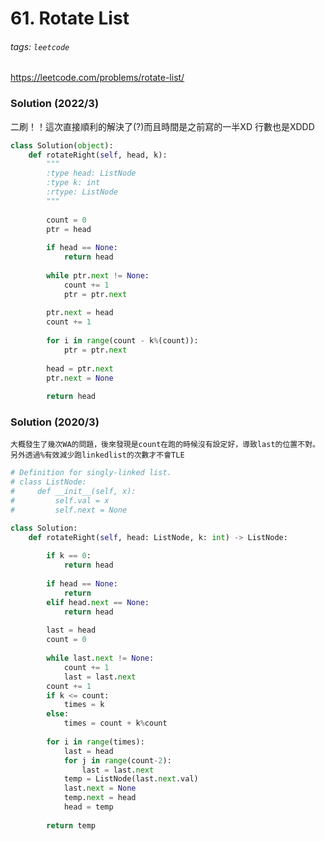 # 61. Rotate List
###### tags: `leetcode`
https://leetcode.com/problems/rotate-list/

### Solution (2022/3)
二刷！！這次直接順利的解決了(?)而且時間是之前寫的一半XD 行數也是XDDD

```python
class Solution(object):
    def rotateRight(self, head, k):
        """
        :type head: ListNode
        :type k: int
        :rtype: ListNode
        """
        
        count = 0 
        ptr = head
        
        if head == None:
            return head
        
        while ptr.next != None:
            count += 1
            ptr = ptr.next  
        
        ptr.next = head
        count += 1
        
        for i in range(count - k%(count)):
            ptr = ptr.next
        
        head = ptr.next
        ptr.next = None
                
        return head

```

### Solution (2020/3)
    大概發生了幾次WA的問題，後來發現是count在跑的時候沒有設定好，導致last的位置不對。
    另外透過%有效減少跑linkedlist的次數才不會TLE
```python
# Definition for singly-linked list.
# class ListNode:
#     def __init__(self, x):
#         self.val = x
#         self.next = None

class Solution:
    def rotateRight(self, head: ListNode, k: int) -> ListNode:
        
        if k == 0:
            return head 
        
        if head == None:
            return
        elif head.next == None:
            return head
    
        last = head
        count = 0
        
        while last.next != None:
            count += 1
            last = last.next
        count += 1
        if k <= count:
            times = k
        else:
            times = count + k%count 
               
        for i in range(times):
            last = head
            for j in range(count-2):
                last = last.next
            temp = ListNode(last.next.val)
            last.next = None
            temp.next = head
            head = temp
                 
        return temp
        

```